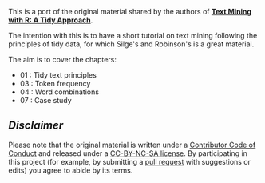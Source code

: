 

This is a port of the original material shared by the authors of [**Text Mining with R: A Tidy Approach**](http://tidytextmining.com/). 

The intention with this is to have a short tutorial on text mining following the principles of tidy data, for which Silge's and Robinson's is a great material. 

The aim is to cover the chapters:   
- 01 : Tidy text principles 
- 03 : Token frequency 
- 04 : Word combinations 
- 07 : Case study 


## _Disclaimer_

Please note that the original material is written under a [Contributor Code of Conduct](CONDUCT.md) and released under a [CC-BY-NC-SA license](https://creativecommons.org/licenses/by-nc-sa/3.0/us/). By participating in this project (for example, by submitting a [pull request](https://github.com/dgrtwo/tidy-text-mining/issues) with suggestions or edits) you agree to abide by its terms.
